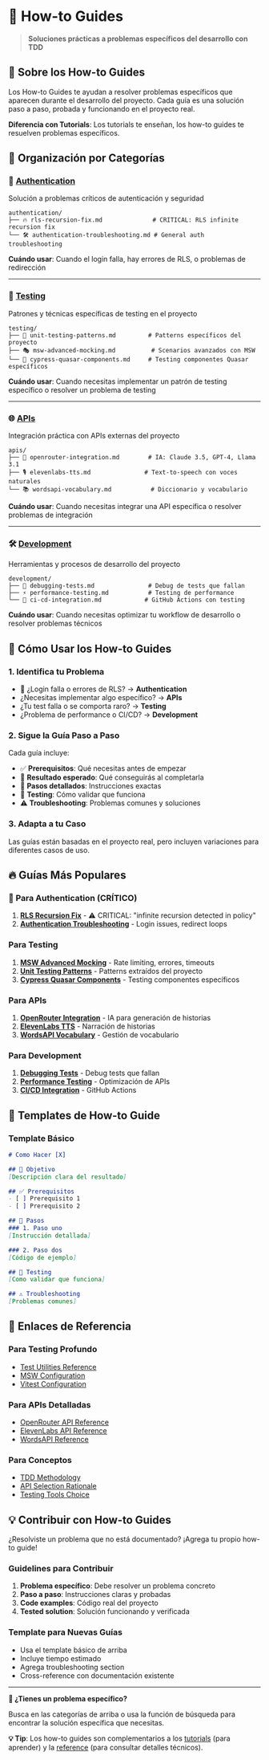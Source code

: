 # 🔧 How-to Guides

> **Soluciones prácticas a problemas específicos del desarrollo con TDD**

## 🎯 Sobre los How-to Guides

Los How-to Guides te ayudan a resolver problemas específicos que aparecen durante el desarrollo del proyecto. Cada guía es una solución paso a paso, probada y funcionando en el proyecto real.

**Diferencia con Tutorials**: Los tutorials te enseñan, los how-to guides te resuelven problemas específicos.

## 📂 Organización por Categorías

### **🔐 [Authentication](./authentication/)**
Solución a problemas críticos de autenticación y seguridad

```
authentication/
├── 🔥 rls-recursion-fix.md              # CRITICAL: RLS infinite recursion fix
└── 🛠️ authentication-troubleshooting.md # General auth troubleshooting
```

**Cuándo usar**: Cuando el login falla, hay errores de RLS, o problemas de redirección

---

### **🧪 [Testing](./testing/)**
Patrones y técnicas específicas de testing en el proyecto

```
testing/
├── 📖 unit-testing-patterns.md         # Patterns específicos del proyecto  
├── 🎭 msw-advanced-mocking.md          # Scenarios avanzados con MSW
└── 🧩 cypress-quasar-components.md     # Testing componentes Quasar específicos
```

**Cuándo usar**: Cuando necesitas implementar un patrón de testing específico o resolver un problema de testing

---

### **🌐 [APIs](./apis/)**
Integración práctica con APIs externas del proyecto

```
apis/
├── 🤖 openrouter-integration.md        # IA: Claude 3.5, GPT-4, Llama 3.1
├── 🎙️ elevenlabs-tts.md               # Text-to-speech con voces naturales  
└── 📚 wordsapi-vocabulary.md           # Diccionario y vocabulario
```

**Cuándo usar**: Cuando necesitas integrar una API específica o resolver problemas de integración

---

### **🛠️ [Development](./development/)**
Herramientas y procesos de desarrollo del proyecto

```
development/
├── 🐛 debugging-tests.md               # Debug de tests que fallan
├── ⚡ performance-testing.md           # Testing de performance
└── 🚀 ci-cd-integration.md            # GitHub Actions con testing
```

**Cuándo usar**: Cuando necesitas optimizar tu workflow de desarrollo o resolver problemas técnicos

## 🎯 Cómo Usar los How-to Guides

### **1. Identifica tu Problema**
- 🚨 ¿Login falla o errores de RLS? → **Authentication**
- ¿Necesitas implementar algo específico? → **APIs**
- ¿Tu test falla o se comporta raro? → **Testing** 
- ¿Problema de performance o CI/CD? → **Development**

### **2. Sigue la Guía Paso a Paso**
Cada guía incluye:
- ✅ **Prerequisitos**: Qué necesitas antes de empezar
- 🎯 **Resultado esperado**: Qué conseguirás al completarla
- 📝 **Pasos detallados**: Instrucciones exactas
- 🧪 **Testing**: Cómo validar que funciona
- ⚠️ **Troubleshooting**: Problemas comunes y soluciones

### **3. Adapta a tu Caso**
Las guías están basadas en el proyecto real, pero incluyen variaciones para diferentes casos de uso.

## 🔥 Guías Más Populares

### **🚨 Para Authentication (CRÍTICO)**
1. **[RLS Recursion Fix](./authentication/rls-recursion-fix.md)** - ⚠️ CRITICAL: "infinite recursion detected in policy"
2. **[Authentication Troubleshooting](./authentication/authentication-troubleshooting.md)** - Login issues, redirect loops

### **Para Testing**
1. **[MSW Advanced Mocking](./testing/msw-advanced-mocking.md)** - Rate limiting, errores, timeouts
2. **[Unit Testing Patterns](./testing/unit-testing-patterns.md)** - Patterns extraídos del proyecto
3. **[Cypress Quasar Components](./testing/cypress-quasar-components.md)** - Testing componentes específicos

### **Para APIs**
1. **[OpenRouter Integration](./apis/openrouter-integration.md)** - IA para generación de historias
2. **[ElevenLabs TTS](./apis/elevenlabs-tts.md)** - Narración de historias
3. **[WordsAPI Vocabulary](./apis/wordsapi-vocabulary.md)** - Gestión de vocabulario

### **Para Development**
1. **[Debugging Tests](./development/debugging-tests.md)** - Debug tests que fallan
2. **[Performance Testing](./development/performance-testing.md)** - Optimización de APIs
3. **[CI/CD Integration](./development/ci-cd-integration.md)** - GitHub Actions

## 🎨 Templates de How-to Guide

### **Template Básico**
```markdown
# Como Hacer [X]

## 🎯 Objetivo
[Descripción clara del resultado]

## ✅ Prerequisitos
- [ ] Prerequisito 1
- [ ] Prerequisito 2

## 📝 Pasos
### 1. Paso uno
[Instrucción detallada]

### 2. Paso dos
[Código de ejemplo]

## 🧪 Testing
[Como validar que funciona]

## ⚠️ Troubleshooting
[Problemas comunes]
```

## 🔗 Enlaces de Referencia

### **Para Testing Profundo**
- [Test Utilities Reference](../reference/testing-patterns/test-utilities.md)
- [MSW Configuration](../reference/configurations/msw-setup.md)
- [Vitest Configuration](../reference/configurations/vitest-config.md)

### **Para APIs Detalladas**
- [OpenRouter API Reference](../reference/apis/openrouter-reference.md)
- [ElevenLabs API Reference](../reference/apis/elevenlabs-reference.md)
- [WordsAPI Reference](../reference/apis/wordsapi-reference.md)

### **Para Conceptos**
- [TDD Methodology](../explanation/architecture-decisions/why-tdd-methodology.md)
- [API Selection Rationale](../explanation/architecture-decisions/api-selection-rationale.md)
- [Testing Tools Choice](../explanation/architecture-decisions/testing-tools-choice.md)

## 💡 Contribuir con How-to Guides

¿Resolviste un problema que no está documentado? ¡Agrega tu propio how-to guide!

### **Guidelines para Contribuir**
1. **Problema específico**: Debe resolver un problema concreto
2. **Paso a paso**: Instrucciones claras y probadas
3. **Code examples**: Código real del proyecto
4. **Tested solution**: Solución funcionando y verificada

### **Template para Nuevas Guías**
- Usa el template básico de arriba
- Incluye tiempo estimado
- Agrega troubleshooting section
- Cross-reference con documentación existente

---

**🚀 ¿Tienes un problema específico?**

Busca en las categorías de arriba o usa la función de búsqueda para encontrar la solución específica que necesitas.

**💡 Tip**: Los how-to guides son complementarios a los [tutorials](../getting-started/) (para aprender) y la [reference](../reference/) (para consultar detalles técnicos).